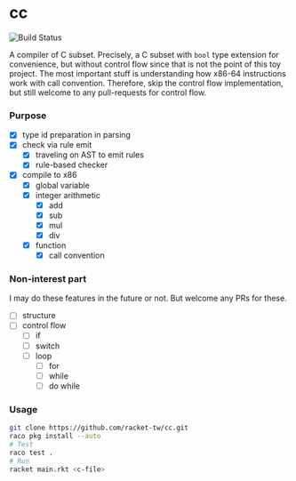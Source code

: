 # cc

![Build Status](https://github.com/dannypsnl/cc/workflows/Racket/badge.svg?branch=develop)

A compiler of C subset. Precisely, a C subset with `bool` type extension for convenience, but without control flow since that is not the point of this toy project. The most important stuff is understanding how x86-64 instructions work with call convention. Therefore, skip the control flow implementation, but still welcome to any pull-requests for control flow.

### Purpose

- [x] type id preparation in parsing
- [x] check via rule emit
  - [x] traveling on AST to emit rules
  - [x] rule-based checker
- [x] compile to x86
  - [x] global variable
  - [x] integer arithmetic
    - [x] add
    - [x] sub
    - [x] mul
    - [x] div
  - [x] function
    - [x] call convention

### Non-interest part

I may do these features in the future or not. But welcome any PRs for these.

- [ ] structure
- [ ] control flow
  - [ ] if
  - [ ] switch
  - [ ] loop
    - [ ] for
    - [ ] while
    - [ ] do while

### Usage

```sh
git clone https://github.com/racket-tw/cc.git
raco pkg install --auto
# Test
raco test .
# Run
racket main.rkt <c-file>
```
